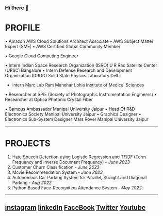 ### Hi there 👋

<!--
**Avi836/Avi836** is a ✨ _special_ ✨ repository because its `README.md` (this file) appears on your GitHub profile.

Here are some ideas to get you started:

- 🔭 I’m currently working on ...
- 🌱 I’m currently learning ...
- 👯 I’m looking to collaborate on ...
- 🤔 I’m looking for help with ...
- 💬 Ask me about ...
- 📫 How to reach me: ...
- 😄 Pronouns: ...
- ⚡ Fun fact: ...
-->
# PROFILE
•	Amazon AWS Cloud Solutions Architect Associate 
•	AWS Subject Matter Expert (SME) 
•	AWS Certified Global Community Member

•	Google Cloud Computing Engineer

•	Intern Indian Space Research Organization (ISRO) U R Rao Satellite Center (URSC) Bangalore
•	Intern Defense Research and Development Organization (DRDO) Solid State Physics Laboratory Delhi  
- Intern Marc Lab Ram Manohar Lohia Institute of Medical Sciences 

•	Researcher at SPIE (Society of Photographic Instrumentation Engineers)
•	Researcher at Optica Photonic Crystal Fiber  

•	Campus Ambassador Manipal University Jaipur 
•	Head Of R&D Electronics Society Manipal University Jaipur 
•	Graphics Designer 
•	Electronics Sub-System Designer Mars Rover Manipal University Jaipur

---
# PROJECTS
1. Hate Speech Detection using Logistic Regression and TFIDF (Term Frequency and Inverse Document Frequency) - *June 2023*
2. Customer Churn Classification - *June 2023*
3. Movie Recommendation System - *June 2023* 
4. Autonomous Car Parking System for Parallel, Straight and Diagonal Parking - *Aug 2022*
5. Python Based Face-Recognition Attendance System -  *May 2022*
---
[instagram](https://www.instagram.com/tourist836/)
[linkedIn](https://www.linkedin.com/in/avneesh-sharma-profile/)
[FaceBook](https://www.facebook.com/avneesh.sharma.50951)
[Twitter](https://twitter.com/tourist836)
[Youtube](https://www.youtube.com/channel/UCvc2YSCvddaZPYSs4H1LCBQ)
---
